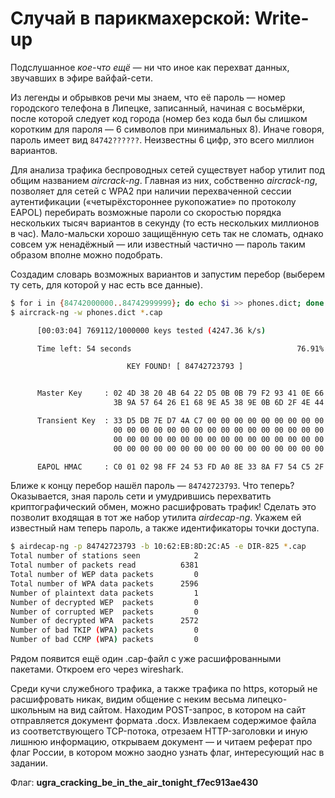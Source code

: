 # Случай в парикмахерской: Write-up

Подслушанное _кое-что ещё_ — ни что иное как перехват данных, звучавших в эфире вайфай-сети.

Из легенды и обрывков речи мы знаем, что её пароль — номер городского телефона в Липецке, записанный, начиная с восьмёрки, после которой следует код города (номер без кода был бы слишком коротким для пароля — 6 символов при минимальных 8). Иначе говоря, пароль имеет вид `84742??????`. Неизвестны 6 цифр, это всего миллион вариантов.

Для анализа трафика беспроводных сетей существует набор утилит под общим названием _aircrack-ng_. Главная из них, собственно _aircrack-ng_, позволяет для сетей с WPA2 при наличии перехваченной сессии аутентификации («четырёхстороннее рукопожатие» по протоколу EAPOL) перебирать возможные пароли со скоростью порядка нескольких тысяч вариантов в секунду (то есть нескольких миллионов в час). Мало-мальски хорошо защищённую сеть так не сломать, однако совсем уж ненадёжный — или известный частично — пароль таким образом вполне можно подобрать.

Создадим словарь возможных вариантов и запустим перебор (выберем ту сеть, для которой у нас есть все данные).

```bash
$ for i in {84742000000..84742999999}; do echo $i >> phones.dict; done
$ aircrack-ng -w phones.dict *.cap

      [00:03:04] 769112/1000000 keys tested (4247.36 k/s) 

      Time left: 54 seconds                                     76.91%

                          KEY FOUND! [ 84742723793 ]


      Master Key     : 02 4D 38 20 4B 64 22 D5 0B 0B 79 F2 93 41 0E 66 
                       3B 9A 57 64 26 E1 68 9E A5 38 9E 0B 6D 2F 4E 44 

      Transient Key  : 33 D5 DB 7E D7 4A C7 00 00 00 00 00 00 00 00 00 
                       00 00 00 00 00 00 00 00 00 00 00 00 00 00 00 00 
                       00 00 00 00 00 00 00 00 00 00 00 00 00 00 00 00 
                       00 00 00 00 00 00 00 00 00 00 00 00 00 00 00 00 

      EAPOL HMAC     : C0 01 02 98 FF 24 53 FD A0 8E 33 8A F7 54 C5 2F 
```

Ближе к концу перебор нашёл пароль — `84742723793`. Что теперь? Оказывается, зная пароль сети и умудрившись перехватить криптографический обмен, можно расшифровать трафик! Сделать это позволит входящая в тот же набор утилита _airdecap-ng_. Укажем ей известный нам теперь пароль, а также идентификаторы точки доступа.

```bash
$ airdecap-ng -p 84742723793 -b 10:62:EB:8D:2C:A5 -e DIR-825 *.cap
Total number of stations seen            2
Total number of packets read          6381
Total number of WEP data packets         0
Total number of WPA data packets      2596
Number of plaintext data packets         1
Number of decrypted WEP  packets         0
Number of corrupted WEP  packets         0
Number of decrypted WPA  packets      2572
Number of bad TKIP (WPA) packets         0
Number of bad CCMP (WPA) packets         0
```

Рядом появится ещё один .cap-файл с уже расшифрованными пакетами. Откроем его через wireshark.

Среди кучи служебного трафика, а также трафика по https, который не расшифровать никак, видим общение с неким весьма липецко-школьным на вид сайтом. Находим POST-запрос, в котором на сайт отправляется документ формата .docx. Извлекаем содержимое файла из соответствующего TCP-потока, отрезаем HTTP-заголовки и иную лишнюю информацию, открываем документ — и читаем реферат про флаг России, в котором можно заодно узнать флаг, интересующий нас в задании.

Флаг: **ugra_cracking_be_in_the_air_tonight_f7ec913ae430**
